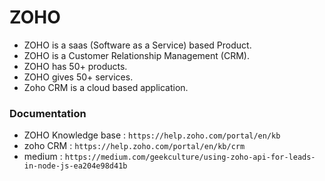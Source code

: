 # ZOHO
- ZOHO is a saas (Software as a Service) based Product.
- ZOHO is a Customer Relationship Management (CRM).
- ZOHO has 50+ products.
- ZOHO gives 50+ services.
- Zoho CRM is a cloud based application.

### Documentation
- ZOHO Knowledge base : `https://help.zoho.com/portal/en/kb`
- zoho CRM : `https://help.zoho.com/portal/en/kb/crm`
- medium : `https://medium.com/geekculture/using-zoho-api-for-leads-in-node-js-ea204e98d41b`